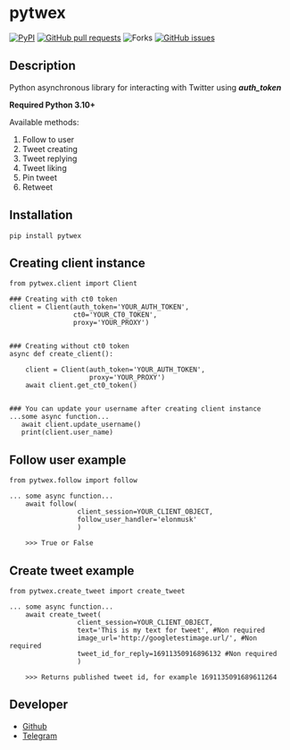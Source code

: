 # pytwex

[![PyPI](https://img.shields.io/pypi/v/pytwex?logo=pypi)](https://pypi.org/project/pytwex)
[![GitHub pull requests](https://img.shields.io/github/issues-pr/flexter1/pytwex?logo=GitHub&)](https://github.com/flexter1/pytwex/pulls) ![Forks](https://img.shields.io/github/forks/flexter1/pytwex?style=social) [![GitHub issues](https://img.shields.io/github/issues/flexter1/pytwex?logo=GitHub&link=https%3A%2F%2Fgithub.com%2Fflexter1%2Fpytwex%2Fissues)](https://github.com/flexter1/pytwex/issues)

## Description

Python asynchronous library for interacting with Twitter using ***auth_token***

**Required Python 3.10+**

Available methods: 

1. Follow to user
2. Tweet creating
3. Tweet replying
4. Tweet liking
5. Pin tweet
6. Retweet

## Installation
```
pip install pytwex
```

## Creating client instance

```
from pytwex.client import Client

### Creating with ct0 token
client = Client(auth_token='YOUR_AUTH_TOKEN',
                ct0='YOUR_CT0_TOKEN',
                proxy='YOUR_PROXY')
                
                
### Creating without ct0 token
async def create_client():

    client = Client(auth_token='YOUR_AUTH_TOKEN',
                    proxy='YOUR_PROXY')
    await client.get_ct0_token()
    
    
### You can update your username after creating client instance
...some async function...
   await client.update_username()
   print(client.user_name)
```

## Follow user example

```
from pytwex.follow import follow

... some async function...
    await follow(
                 client_session=YOUR_CLIENT_OBJECT,
                 follow_user_handler='elonmusk'
                 )
                 
    >>> True or False
```

## Create tweet example

```
from pytwex.create_tweet import create_tweet

... some async function...
    await create_tweet(
                 client_session=YOUR_CLIENT_OBJECT,
                 text='This is my text for tweet', #Non required
                 image_url='http://googletestimage.url/', #Non required
                 tweet_id_for_reply=16911350916896132 #Non required
                 )
                 
    >>> Returns published tweet id, for example 1691135091689611264
```

## Developer

- [Github](https://github.com/flexter1)
- 
  [Telegram](https://t.me/flexter_join)
